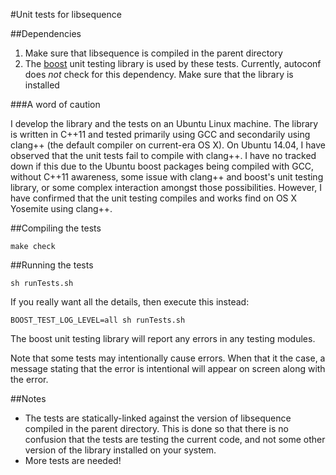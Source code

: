 #Unit tests for libsequence

##Dependencies

1. Make sure that libsequence is compiled in the parent directory
2. The [boost](http://boost.org) unit testing library is used by these tests.  Currently, autoconf does _not_ check for this dependency.  Make sure that the library is installed

###A word of caution

I develop the library and the tests on an Ubuntu Linux machine.  The library is written in C++11 and tested primarily using GCC and secondarily using clang++ (the default compiler on current-era OS X).  On Ubuntu 14.04, I have observed that the unit tests fail to compile with clang++.  I have no tracked down if this due to the Ubuntu boost packages being compiled with GCC, without C++11 awareness, some issue with clang++ and boost's unit testing library, or some complex interaction amongst those possibilities.  However, I have confirmed that the unit testing compiles and works find on OS X Yosemite using clang++.

##Compiling the tests

```
make check
```

##Running the tests

```
sh runTests.sh
```

If you really want all the details, then execute this instead:

```
BOOST_TEST_LOG_LEVEL=all sh runTests.sh
```

The boost unit testing library will report any errors in any testing modules.

Note that some tests may intentionally cause errors.  When that it the case, a message stating that the error is intentional will appear on screen along with the error.

##Notes

* The tests are statically-linked against the version of libsequence compiled in the parent directory.  This is done so that there is no confusion that the tests are testing the current code, and not some other version of the library installed on your system.
* More tests are needed!